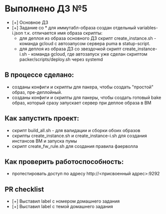 # Выполнено ДЗ №5

 - [+] Основное ДЗ
 - [+] Задание со *
   для иммутабл-образа создан отдельный variables-i.json т.к. отличается имя образа
   скрипты:
   - для деплоя из образа основного ДЗ скрипт create_instance.sh - команда gcloud с автозапусом сервера puma в statup-script.
   - для деплоя из образа ДЗ со звездочкой скрипт create_instance-i.sh - команда gcloud, где автозапуск уже сделан скриптом packer/scripts/deploy.sh через systemd

## В процессе сделано:
 - созданы конфиги и скрипты для пакера, чтобы создать "простой" образ, пре-деплойный.
 - созданы конфиги и скрипты для пакеры, чтобы создать готовый bake образ, который сразу запускает сервер при деплое образа в ВМ

## Как запустить проект:
 - скрипт build_all.sh - для валидации и сборки обоих образов
 - скрипты create_instance.sh и create_instance-i.sh для создания инстансов ВМ и запуска пумы
 - скрипт create_fw_rule.sh для создания правила фаерволла

## Как проверить работоспособность:
 - протестировать доступ по адресу http://<присвоенный адрес>:9292

## PR checklist
 - [+] Выставил label с номером домашнего задания
 - [+] Выставил label с темой домашнего задания
